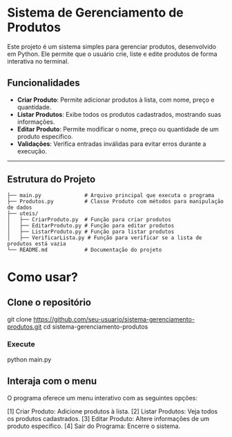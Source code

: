 # Sistema de Gerenciamento de Produtos

Este projeto é um sistema simples para gerenciar produtos, desenvolvido em Python. Ele permite que o usuário crie, liste e edite produtos de forma interativa no terminal.

## Funcionalidades

- **Criar Produto**: Permite adicionar produtos à lista, com nome, preço e quantidade.
- **Listar Produtos**: Exibe todos os produtos cadastrados, mostrando suas informações.
- **Editar Produto**: Permite modificar o nome, preço ou quantidade de um produto específico.
- **Validações**: Verifica entradas inválidas para evitar erros durante a execução.

---

## Estrutura do Projeto

```plaintext
├── main.py              # Arquivo principal que executa o programa
├── Produtos.py          # Classe Produto com métodos para manipulação de dados
├── uteis/
│   ├── CriarProduto.py  # Função para criar produtos
│   ├── EditarProduto.py # Função para editar produtos
│   ├── ListarProduto.py # Função para listar produtos
│   ├── VerificarLista.py # Função para verificar se a lista de produtos está vazia
└── README.md            # Documentação do projeto
```
# Como usar?

## Clone o repositório
git clone https://github.com/seu-usuario/sistema-gerenciamento-produtos.git
cd sistema-gerenciamento-produtos
### Execute
python main.py
## Interaja com o menu
O programa oferece um menu interativo com as seguintes opções:

[1] Criar Produto: Adicione produtos à lista.
[2] Listar Produtos: Veja todos os produtos cadastrados.
[3] Editar Produto: Altere informações de um produto específico.
[4] Sair do Programa: Encerre o sistema.
